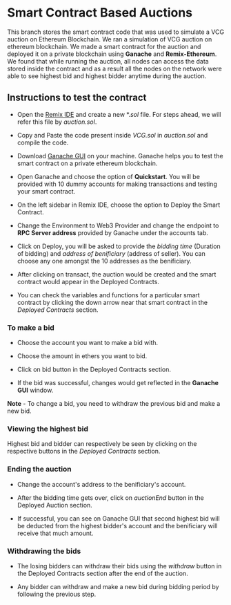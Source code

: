 # Smart Contract Based Auctions

This branch stores the smart contract code that was used to simulate a VCG auction on Ethereum Blockchain. We ran a simulation of VCG auction on ethereum blockchain. We made a smart contract for the auction and deployed it on a private blockchain using **Ganache** and **Remix-Ethereum**. We found that while running the auction, all nodes can access the data stored inside the contract and as a result all the nodes on the network were able to see highest bid and highest bidder anytime during the auction.

## Instructions to test the contract

* Open the [Remix IDE](https://remix.ethereum.org/) and create a new *.*sol* file. For steps ahead, we will refer this file by *auction.sol*. 

* Copy and Paste the code present inside *VCG.sol* in *auction.sol* and compile the code. 

* Download [Ganache GUI](https://www.trufflesuite.com/ganache) on your machine. Ganache helps you to test the smart contract on a private ethereum blockchain.

* Open Ganache and choose the option of **Quickstart**. You will be provided with 10 dummy accounts for making transactions and testing your smart contract. 

* On the left sidebar in Remix IDE, choose the option to Deploy the Smart Contract. 

* Change the Environment to Web3 Provider and change the endpoint to **RPC Server address** provided by Ganache under the accounts tab.

* Click on Deploy, you will be asked to provide the *bidding time* (Duration of bidding) and *address of benificiary* (address of seller). You can choose any one amongst the 10 addresses as the benificiary.  

* After clicking on transact, the auction would be created and the smart contract would appear in the Deployed Contracts.

* You can check the variables and functions for a particular smart contract by clicking the down arrow near that smart contract in the *Deployed Contracts* section.

### To make a bid 

* Choose the account you want to make a bid with. 

* Choose the amount in ethers you want to bid.

* Click on bid button in the Deployed Contracts section.

* If the bid was successful, changes would get reflected in the **Ganache GUI** window.

**Note** - To change a bid, you need to withdraw the previous bid and make a new bid.

### Viewing the highest bid

Highest bid and bidder can respectively be seen by clicking on the respective buttons in the *Deployed Contracts* section.

### Ending the auction

* Change the account's address to the benificiary's account. 

* After the bidding time gets over, click on *auctionEnd* button in the Deployed Auction section.

* If successful, you can see on Ganache GUI that second highest bid will be deducted from the highest bidder's account and the benificiary will receive that much amount.

### Withdrawing the bids

* The losing bidders can withdraw their bids using the *withdraw* button in the Deployed Contracts section after the end of the auction.

* Any bidder can withdraw and make a new bid during bidding period by following the previous step.

